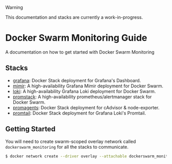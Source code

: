> [!WARNING]
> This documentation and stacks are currently a work-in-progress.

# Docker Swarm Monitoring Guide
A documentation on how to get started with Docker Swarm Monitoring

## Stacks
- [grafana](https://github.com/YouMightNotNeedKubernetes/grafana): Docker Stack deployment for Grafana's Dashboard.
- [mimir](https://github.com/YouMightNotNeedKubernetes/mimir): A high-availability Grafana Mimir deployment for Docker Swarm.
- [loki](https://github.com/YouMightNotNeedKubernetes/loki): A high-availability Grafana Loki deployment for Docker Swarm.
- [promstack](https://github.com/YouMightNotNeedKubernetes/promstack): A high-availability prometheus/alertmanager stack for Docker Swarm.
- [promagents](https://github.com/YouMightNotNeedKubernetes/promagents): Docker Stack deployment for cAdvisor & node-exporter.
- [promtail](https://github.com/YouMightNotNeedKubernetes/promtail): Docker Stack deployment for Grafana Loki's Promtail.

## Getting Started

You will need to create swarm-scoped overlay network called `dockerswarm_monitoring` for all the stacks to communicate.

```sh
$ docker network create --driver overlay --attachable dockerswarm_monitoring
```
